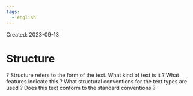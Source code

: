 ```yaml
---
tags:
  - english
---
```

Created: 2023-09-13

# Structure
?
Structure refers to the form of the text. What kind of text is it ? What features indicate this ? What structural conventions for the text types are used ? Does this text conform to the standard conventions ?
<!--SR:!2023-09-17,1,210-->